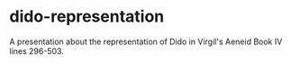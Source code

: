 # dido-representation
A presentation about the representation of Dido in Virgil's Aeneid Book IV lines 296-503.
